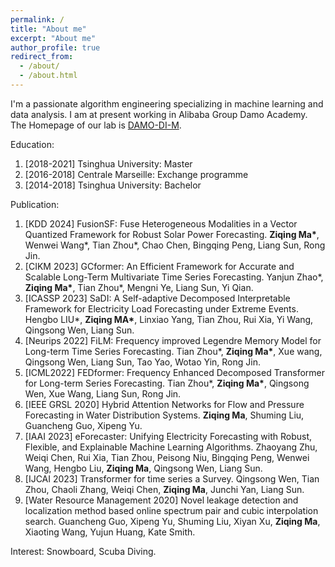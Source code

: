 ```yaml
---
permalink: /
title: "About me"
excerpt: "About me"
author_profile: true
redirect_from: 
  - /about/
  - /about.html
---
```



I'm a passionate algorithm engineering specializing in machine learning and data analysis. I am at present working in Alibaba Group Damo Academy. The Homepage of our lab is [DAMO-DI-M](https://github.com/DAMO-DI-ML).


Education:
1. [2018-2021] Tsinghua University: Master
2. [2016-2018] Centrale Marseille: Exchange programme
3. [2014-2018] Tsinghua University: Bachelor

Publication:
1. [KDD 2024] FusionSF: Fuse Heterogeneous Modalities in a Vector Quantized Framework for Robust Solar Power Forecasting. __Ziqing Ma\*__, Wenwei Wang\*, Tian Zhou\*, Chao Chen, Bingqing Peng, Liang Sun, Rong Jin.
2. [CIKM 2023] GCformer: An Efficient Framework for Accurate and Scalable Long-Term Multivariate Time Series Forecasting. Yanjun Zhao\*, __Ziqing Ma\*__, Tian Zhou\*, Mengni Ye, Liang Sun, Yi Qian.
3. [ICASSP 2023] SaDI: A Self-adaptive Decomposed Interpretable Framework for Electricity Load Forecasting under Extreme Events. Hengbo LIU\*, __Ziqing MA\*__, Linxiao Yang, Tian Zhou, Rui Xia, Yi Wang, Qingsong Wen, Liang Sun.
4. [Neurips 2022] FiLM: Frequency improved Legendre Memory Model for Long-term Time Series Forecasting. Tian Zhou\*, __Ziqing Ma\*__, Xue wang, Qingsong Wen, Liang Sun, Tao Yao, Wotao Yin, Rong Jin. 
5. [ICML2022] FEDformer: Frequency Enhanced Decomposed Transformer for Long-term Series Forecasting. Tian Zhou\*, __Ziqing Ma\*__, Qingsong Wen, Xue Wang, Liang Sun, Rong Jin.
6. [IEEE GRSL 2020] Hybrid Attention Networks for Flow and Pressure Forecasting in Water Distribution Systems. __Ziqing Ma__, Shuming Liu, Guancheng Guo, Xipeng Yu.
7. [IAAI 2023] eForecaster: Unifying Electricity Forecasting with Robust, Flexible, and Explainable Machine Learning Algorithms. Zhaoyang Zhu, Weiqi Chen, Rui Xia, Tian Zhou, Peisong Niu, Bingqing Peng, Wenwei Wang, Hengbo Liu, __Ziqing Ma__, Qingsong Wen, Liang Sun.
8. [IJCAI 2023] Transformer for time series a Survey. Qingsong Wen, Tian Zhou, Chaoli Zhang, Weiqi Chen, __Ziqing Ma__, Junchi Yan, Liang Sun.
9. [Water Resource Management 2020] Novel leakage detection and localization method based online spectrum pair and cubic interpolation search. Guancheng Guo, Xipeng Yu, Shuming Liu, Xiyan Xu, __Ziqing Ma__, Xiaoting Wang, Yujun Huang, Kate Smith.

Interest:
Snowboard, Scuba Diving.
